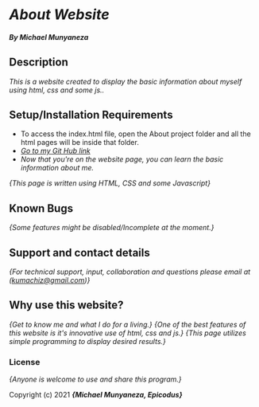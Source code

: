 # _About Website_

##### By _**Michael Munyaneza**_

## Description
_This is a website created to display the basic information about myself using html, css and some js.._

## Setup/Installation Requirements

* To access the index.html file, open the About project folder and all the html pages will be inside that folder.
* [_Go to my Git Hub link_](https://kumachiz.github.io/project12021/)
* _Now that you're on the website page, you can learn the basic information about me._

_{This page is written using HTML, CSS and some Javascript}_

## Known Bugs

_{Some features might be disabled/Incomplete at the moment.}_

## Support and contact details

_{For technical support, input, collaboration and questions please email at (kumachiz@gmail.com)}_

## Why use this website?

_{Get to know me and what I do for a living.}_
_{One of the best features of this website is it's innovative use of html, css and js.}_
_{This page utilizes simple programming to display desired results.}_

### License

*{Anyone is welcome to use and share this program.}*

Copyright (c) 2021 **_{Michael Munyaneza, Epicodus}_**